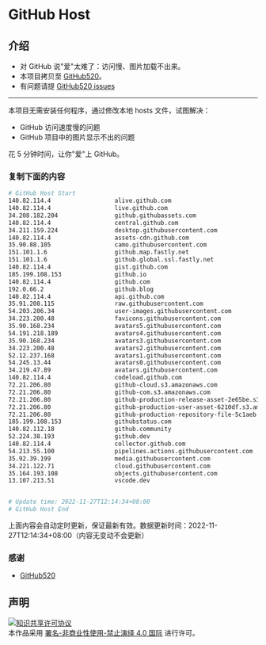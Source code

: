 # GitHub Host
## 介绍
- 对 GitHub 说"爱"太难了：访问慢、图片加载不出来。
- 本项目拷贝至 [GitHub520](https://github.com/521xueweihan/GitHub520)。
- 有问题请提 [GitHub520 issues](https://github.com/521xueweihan/GitHub520/issues/new)

---

本项目无需安装任何程序，通过修改本地 hosts 文件，试图解决：
- GitHub 访问速度慢的问题
- GitHub 项目中的图片显示不出的问题

花 5 分钟时间，让你"爱"上 GitHub。

### 复制下面的内容
```bash
# GitHub Host Start
140.82.114.4                  alive.github.com
140.82.114.4                  live.github.com
34.208.182.204                github.githubassets.com
140.82.114.4                  central.github.com
34.211.159.224                desktop.githubusercontent.com
140.82.114.4                  assets-cdn.github.com
35.90.88.105                  camo.githubusercontent.com
151.101.1.6                   github.map.fastly.net
151.101.1.6                   github.global.ssl.fastly.net
140.82.114.4                  gist.github.com
185.199.108.153               github.io
140.82.114.4                  github.com
192.0.66.2                    github.blog
140.82.114.4                  api.github.com
35.91.208.115                 raw.githubusercontent.com
54.203.206.34                 user-images.githubusercontent.com
34.223.200.48                 favicons.githubusercontent.com
35.90.168.234                 avatars5.githubusercontent.com
54.191.218.189                avatars4.githubusercontent.com
35.90.168.234                 avatars3.githubusercontent.com
34.223.200.48                 avatars2.githubusercontent.com
52.12.237.168                 avatars1.githubusercontent.com
54.245.13.44                  avatars0.githubusercontent.com
34.219.47.89                  avatars.githubusercontent.com
140.82.114.4                  codeload.github.com
72.21.206.80                  github-cloud.s3.amazonaws.com
72.21.206.80                  github-com.s3.amazonaws.com
72.21.206.80                  github-production-release-asset-2e65be.s3.amazonaws.com
72.21.206.80                  github-production-user-asset-6210df.s3.amazonaws.com
72.21.206.80                  github-production-repository-file-5c1aeb.s3.amazonaws.com
185.199.108.153               githubstatus.com
140.82.112.18                 github.community
52.224.38.193                 github.dev
140.82.114.4                  collector.github.com
54.213.55.100                 pipelines.actions.githubusercontent.com
35.92.39.199                  media.githubusercontent.com
34.221.122.71                 cloud.githubusercontent.com
35.164.193.108                objects.githubusercontent.com
13.107.213.51                 vscode.dev


# Update time: 2022-11-27T12:14:34+08:00
# GitHub Host End

```
上面内容会自动定时更新，保证最新有效。数据更新时间：2022-11-27T12:14:34+08:00（内容无变动不会更新）

### 感谢

- [GitHub520](https://github.com/521xueweihan/GitHub520)

## 声明
<a rel="license" href="https://creativecommons.org/licenses/by-nc-nd/4.0/deed.zh"><img alt="知识共享许可协议" style="border-width: 0" src="https://licensebuttons.net/l/by-nc-nd/4.0/88x31.png"></a><br>本作品采用 <a rel="license" href="https://creativecommons.org/licenses/by-nc-nd/4.0/deed.zh">署名-非商业性使用-禁止演绎 4.0 国际</a> 进行许可。